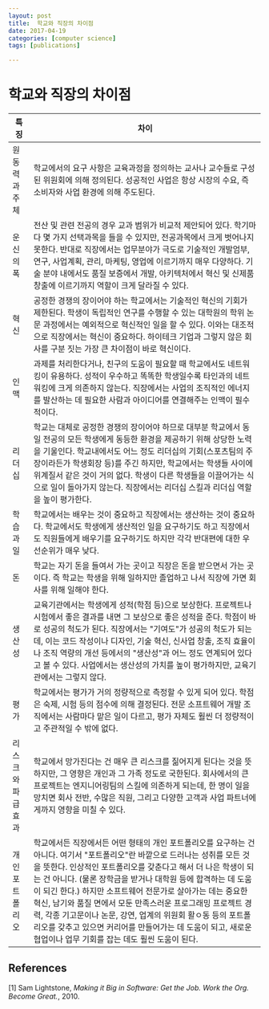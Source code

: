 ```yaml
---
layout: post
title:  학교와 직장의 차이점
date: 2017-04-19
categories: [computer science]
tags: [publications]

---
```




# 학교와 직장의 차이점

| 특징   | 차이  |
|---|---|
| 원동력과 주체   | 학교에서의 요구 사항은 교육과정을 정의하는 교사나 교수들로 구성된 위원회에 의해 정의된다. 성공적인 사업은 항상 시장의 수요, 즉 소비자와 사업 환경에 의해 주도된다. |
| 운신의 폭  | 전산 및 관련 전공의 경우 교과 범위가 비교적 제안되어 있다. 학기마다 몇 가지 선택과목을 들을 수 있지만, 전공과목에서 크게 벗어나지 못한다. 반대로 직장에서는 업무분야가 극도로 기술적인 개발엄부, 연구, 사업계획, 관리, 마케팅, 영업에 이르기까지 매우 다양하다. 기술 분야 내에서도 품질 보증에서 개발, 아키텍처에서 혁신 및 신제품 창출에 이르기까지 역할이 크게 달라질 수 있다.  |
| 혁신  | 공정한 경쟁의 장이어야 하는 학교에서는 기술적인 혁신의 기회가 제한된다. 학생이 독립적인 연구를 수행할 수 있는 대학원의 학위 논문 과정에서는 예외적으로 혁신적인 일을 할 수 있다. 이와는 대조적으로 직장에서는 혁신이 중요하다. 하이테크 기업과 그렇지 않은 회사를 구분 짓는 가장 큰 차이점이 바로 혁신이다. |
| 인맥  | 과제를 처리한다거나, 친구의 도움이 필요할 때 학교에서도 네트워킹이 유용하다. 성적이 우수하고 똑똑한 학생일수록 타인과의 네트워킹에 크게 의존하지 않는다. 직장에서는 사업의 조직적인 에너지를 발산하는 데 필요한 사람과 아이디어를 연결해주는 인맥이 필수적이다. |
| 리더십  | 학교는 대체로 공정한 경쟁의 장이어야 하므로 대부분 학교에서 동일 전공의 모든 학생에게 동등한 환경을 제공하기 위해 상당한 노력을 기울인다. 학교내에서도 어느 정도 리더십의 기회(스포츠팀의 주장이라든가 학생회장 등)를 주긴 하지만, 학교에서는 학생들 사이에 위계질서 같은 것이 거의 없다. 학생이 다른 학생들을 이끌어가는 식으로 일이 돌아가지 않는다. 직장에서는 리더십 스킬과 리더십 역할을 높이 평가한다.  |
| 학습과 일  | 학교에서는 배우는 것이 중요하고 직장에서는 생산하는 것이 중요하다. 학교에서도 학생에게 생산적인 일을 요구하기도 하고 직장에서도 직원들에게 배우기를 요구하기도 하지만 각각 반대편에 대한 우선순위가 매우 낮다.  |
| 돈  | 학교는 자기 돈을 들여서 가는 곳이고 직장은 돈을 받으면서 가는 곳이다. 즉 학교는 학생을 위해 일하지만 졸업하고 나서 직장에 가면 회사를 위해 일해야 한다.  |
| 생산성  | 교육기관에서는 학생에게 성적(학점 등)으로 보상한다. 프로젝트나 시험에서 좋은 결과를 내면 그 보상으로 좋은 성적을 준다. 학점이 바로 성공의 척도가 된다. 직장에서는 "기여도"가 성공의 척도가 되는데, 이는 코드 작성이나 디자인, 기술 혁신, 신사업 창출, 조직 효율이나 조직 역량의 개선 등에서의 "생산성"과 어느 정도 연계되어 있다고 볼 수 있다. 사업에서는 생산성의 가치를 높이 평가하지만, 교육기관에서는 그렇지 않다.   |
| 평가  | 학교에서는 평가가 거의 정량적으로 측정할 수 있게 되어 있다. 학점은 숙제, 시험 등의 점수에 의해 결정된다. 전문 소프트웨어 개발 조직에서는 사람마다 맡은 일이 다르고, 평가 자체도 훨씬 더 정량적이고 주관적일 수 밖에 없다.  |
| 리스크와 파급효과  | 학교에서 망가진다는 건 매우 큰 리스크를 짊어지게 된다는 것을 뜻하지만, 그 영향은 개인과 그 가족 정도로 국한된다. 회사에서의 큰 프로젝트는 엔지니어링팀의 스킬에 의존하게 되는데, 한 명이 일을 망치면 회사 전반, 수많은 직원, 그리고 다양한 고객과 사업 파트너에게까지 영향을 미칠 수 있다.  |
| 개인 포트폴리오  | 학교에서든 직장에서든 어떤 형태의 개인 포트폴리오를 요구하는 건 아니다. 여기서 "포트폴리오"란 바깥으로 드러나는 성취를 모든 것을 뜻한다. 인상적인 포트폴리오를 갖춘다고 해서 더 나은 학생이 되는 건 아니다. (물론 장학금을 받거나 대학원 등에 합격하는 데 도움이 되긴 한다.) 하지만 소프트웨어 전문가로 살아가는 데는 중요한 혁신, 남기와 품질 면에서 모둔 만족스러운 프로그래밍 프로젝트 경력, 각종 기고문이나 논문, 강연, 업계의 위원회 활ㅇ동 등의 포트폴리오를 갖추고 있으면 커리어를 만들어가는 데 도움이 되고, 새로운 협업이나 업무 기회를 잡는 데도 훨씬 도움이 된다.  |

## References

[1] Sam Lightstone, *Making it Big in Software: Get the Job. Work the Org. Become Great.*, 2010.